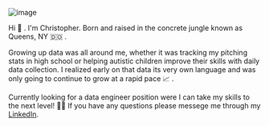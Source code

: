 ![image](https://user-images.githubusercontent.com/60493376/89333144-701b1080-d649-11ea-85e9-4c458d26c3d1.png)

Hi 👋 . I'm Christopher. Born and raised in the concrete jungle known as Queens, NY 🇩🇴 .

Growing up data was all around me, whether it was tracking my pitching stats in high school or helping autistic children improve their skills with daily data collection. 
I realized early on that data its very own language and was only going to continue to grow at a rapid pace 📈 .

Currently looking for a data engineer position were I can take my skills to the next level! 🤙🏻
If you have any questions please messege me through my [LinkedIn](https://www.linkedin.com/in/christopher-feliz/).
